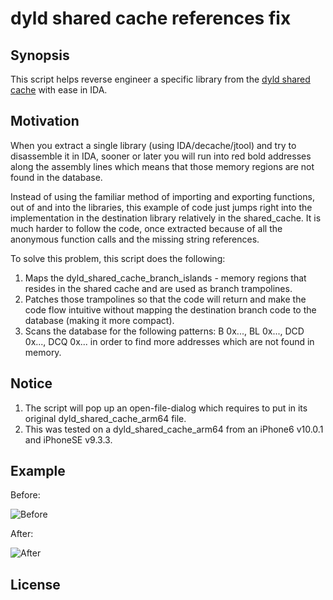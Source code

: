 # dyld shared cache references fix
## Synopsis
This script helps reverse engineer a specific library from the [dyld shared cache](http://iphonedevwiki.net/index.php/Dyld_shared_cache) with ease in IDA.


## Motivation
When you extract a single library (using IDA/decache/jtool) and try to disassemble it in IDA, sooner or later you will run into red bold addresses along the assembly lines which means that those memory regions are not found in the database.

Instead of using the familiar method of importing and exporting functions, out of and into the libraries, this example of code just jumps right into the implementation in the destination library relatively in the shared_cache. It is much harder to follow the code, once extracted because of all the anonymous function calls and the missing string references.

To solve this problem, this script does the following:
1. Maps the dyld_shared_cache_branch_islands - memory regions that resides in the shared cache and are used as branch trampolines.
2. Patches those trampolines so that the code will return and make the code flow intuitive without mapping the destination branch code to the database (making it more compact).
3. Scans the database for the following patterns: B 0x..., BL 0x..., DCD 0x..., DCQ 0x... in order to find more addresses which are not found in memory.

## Notice
1. The script will pop up an open-file-dialog which requires to put in its original dyld_shared_cache_arm64 file.
2. This was tested on a dyld_shared_cache_arm64 from an iPhone6 v10.0.1  and iPhoneSE v9.3.3.

## Example

Before:

![Before](https://github.com/deepinstinct/dsc_fix/raw/master/before.png "Before")

After:

![After](https://github.com/deepinstinct/dsc_fix/raw/master/after.png "After")

## License

